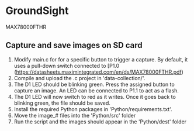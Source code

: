 # GroundSight
MAX78000FTHR

## Capture and save images on SD card
1. Modify main.c for for a specific button to trigger a capture. By default, it uses a pull-down switch connected to [P1.0 (https://datasheets.maximintegrated.com/en/ds/MAX78000FTHR.pdf)
1. Compile and upload the .c project in 'data-collection/'.
2. The D1 LED should be blinking green. Press the assigned button to capture an image. An LED can be connected to P1.1 to act as a flash.
3. The D1 LED will now switch to red as it writes. Once it goes back to blinking green, the file should be saved.
2. Install the required Python packages in 'Python/requirements.txt'.
3. Move the image_# files into the 'Python/src' folder
4. Run the script and the images should appear in the 'Python/dest' folder
